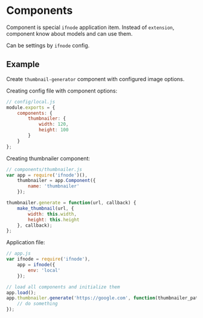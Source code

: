 # Components

Component is special `ifnode` application item. Instead of `extension`, component know about models and can use them.

Can be settings by `ifnode` config.

## Example

Create `thumbnail-generator` component with configured image options.

Creating config file with component options:

```javascript
// config/local.js    
module.exports = {
    components: {
        thumbnailer: {
            width: 120,
            height: 100
        }
    }
};
```

Creating thumbnailer component:

```javascript
// components/thumbnailer.js    
var app = require('ifnode')(),
    thumbnailer = app.Component({
        name: 'thumbnailer'
    });

thumbnailer.generate = function(url, callback) {
    make_thumbnail(url, {
        width: this.width,
        height: this.height
    }, callback);
};
```

Application file:

```javascript
// app.js    
var ifnode = require('ifnode'),
    app = ifnode({
        env: 'local'
    });

// load all components and initialize them
app.load();
app.thumbnailer.generate('https://google.com', function(thumbnailer_path) {
    // do something
});
```
